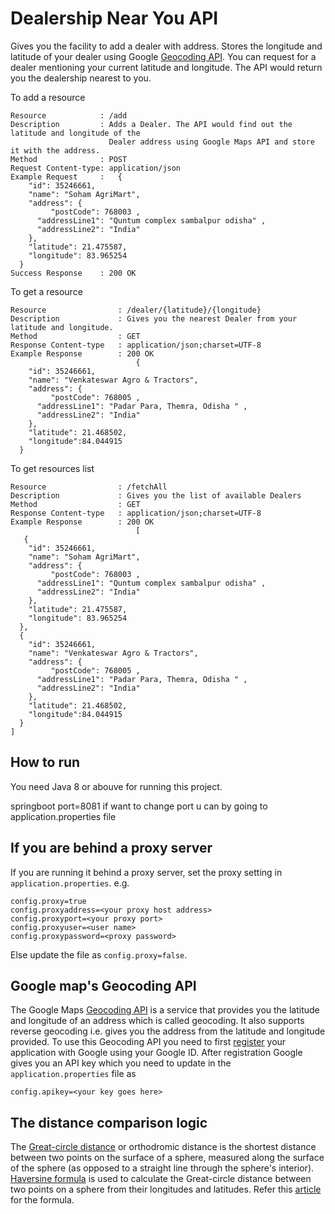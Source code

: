 # Dealership Near You API
Gives you the facility to add a dealer with address. Stores the longitude and latitude of your dealer using Google [Geocoding API](https://developers.google.com/maps/documentation/geocoding/intro). You can request for a dealer mentioning your current latitude and longitude. The API would return you the dealership nearest to you.

To add a resource
```
Resource			: /add
Description			: Adds a Dealer. The API would find out the latitude and longitude of the 
					  Dealer address using Google Maps API and store it with the address.
Method				: POST
Request Content-type: application/json
Example Request		:	{
    "id": 35246661,
    "name": "Soham AgriMart",
    "address": {
    	 "postCode": 768003 ,
      "addressLine1": "Quntum complex sambalpur odisha" ,
      "addressLine2": "India"
    },
    "latitude": 21.475587,
    "longitude": 83.965254
  }
Success Response	: 200 OK
```

To get a resource
```
Resource				: /dealer/{latitude}/{longitude}
Description				: Gives you the nearest Dealer from your latitude and longitude.
Method					: GET
Response Content-type	: application/json;charset=UTF-8
Example Response		: 200 OK	
							{
    "id": 35246661,
    "name": "Venkateswar Agro & Tractors",
    "address": {
    	 "postCode": 768005 ,
      "addressLine1": "Padar Para, Themra, Odisha " ,
      "addressLine2": "India"
    },
    "latitude": 21.468502,
    "longitude":84.044915
  }
```

To get resources list
```
Resource				: /fetchAll
Description				: Gives you the list of available Dealers
Method					: GET
Response Content-type	: application/json;charset=UTF-8
Example Response		: 200 OK	
							[
   {
    "id": 35246661,
    "name": "Soham AgriMart",
    "address": {
    	 "postCode": 768003 ,
      "addressLine1": "Quntum complex sambalpur odisha" ,
      "addressLine2": "India"
    },
    "latitude": 21.475587,
    "longitude": 83.965254
  },
  {
    "id": 35246661,
    "name": "Venkateswar Agro & Tractors",
    "address": {
    	 "postCode": 768005 ,
      "addressLine1": "Padar Para, Themra, Odisha " ,
      "addressLine2": "India"
    },
    "latitude": 21.468502,
    "longitude":84.044915
  }
]  
```


## How to run
You need Java 8 or abouve for running this project.

springboot port=8081
if want to change port u can by going to application.properties file

## If you are behind a proxy server
If you are running it behind a proxy server, set the proxy setting in `application.properties`. e.g.
```
config.proxy=true
config.proxyaddress=<your proxy host address>
config.proxyport=<your proxy port>
config.proxyuser=<user name>
config.proxypassword=<proxy password>
```

Else update the file as `config.proxy=false`.

## Google map's Geocoding API
The Google Maps [Geocoding API](https://developers.google.com/maps/documentation/geocoding/start) is a service that provides you the latitude and longitude of an address which is called  geocoding. It also supports reverse geocoding i.e. gives you the address from the latitude and longitude provided. To use this Geocoding API you need to first [register](https://developers.google.com/maps/documentation/geocoding/get-api-key) your application with Google using your Google ID. After registration Google gives you an API key which you need to update in the `application.properties` file as
```
config.apikey=<your key goes here>
```

## The distance comparison logic
The [Great-circle distance](https://en.wikipedia.org/wiki/Great-circle_distance) or orthodromic distance is the shortest distance between two points on the surface of a sphere, measured along the surface of the sphere (as opposed to a straight line through the sphere's interior). [Haversine formula](https://en.wikipedia.org/wiki/Haversine_formula) is used to calculate the Great-circle distance between two points on a sphere from their longitudes and latitudes. Refer this [article](http://www.movable-type.co.uk/scripts/latlong.html) for the formula.